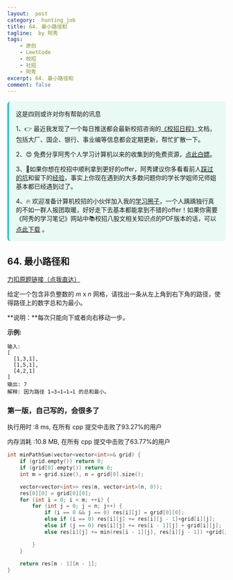 ```yaml
---
layout:  post
category:  hunting_job
title: 64. 最小路径和
tagline:  by 阿秀
tags:
    - 原创
    - LeetCode
    - 校招
    - 社招
    - 阿秀
excerpt: 64. 最小路径和
comment: false
---
```






<div style="border-color: #24C6DC;
            background-color: #e9f9f3;         
            margin: 1rem 0;
        padding: .25rem 1rem;
        border-left-width: .3rem;
        border-left-style: solid;
        border-radius: .5rem;
        color: inherit;">
  <p>这是四则或许对你有帮助的讯息</p>
  <p>1、👉 最近我发现了一个每日推送都会最新校招咨询的<a style="text-decoration: underline" href="https://flowus.cn/ee50d5eb-3cd5-4f74-880e-95b215dd4ff2" target="_blank">《校招日程》</a>文档，包括大厂、国企、银行、事业编等信息都会定期更新，帮忙扩散一下。</p>  
  <p>2、😍
    免费分享阿秀个人学习计算机以来的收集到的免费资源，<a style="text-decoration: underline" href="/notes/07-resources/01-free/01-introduce.html" target="_blank">点此白嫖</a>。
  </p>
  <p>3、🚀如果你想在校招中顺利拿到更好的offer，阿秀建议你多看看前人<a style="text-decoration: underline" href="https://www.yuque.com/tuobaaxiu/httmmc/npg1k81zeq4wfpyz" target="_blank">踩过的坑</a>和留下的<a style="text-decoration: underline"  target="_blank" href="https://www.yuque.com/tuobaaxiu/httmmc/gge9ppd0mbu2d3dp">经验</a>，事实上你现在遇到的大多数问题你的学长学姐师兄师姐基本都已经遇到过了。
  </p>
  <p>4、🔥 欢迎准备计算机校招的小伙伴加入我的<a  style="text-decoration: underline" href="https://www.yuque.com/tuobaaxiu/httmmc/xg0otqvc17wfx4u9" target="_blank">学习圈子</a>，一个人踽踽独行真的不如一群人报团取暖，好好走下去基本都能拿到不错的offer！如果你需要《阿秀的学习笔记》网站中📚︎校招八股文相关知识点的PDF版本的话，可以<a style="text-decoration: underline" href="/notes/08-other/02-question.html#_5、如何下载阿秀的学习笔记内容pdf版本" target="_blank">点此下载</a> 。</p>   </div>




## 64. 最小路径和

[力扣原题链接（点我直达）](https://leetcode-cn.com/problems/minimum-path-sum/)

给定一个包含非负整数的 *m* x *n* 网格，请找出一条从左上角到右下角的路径，使得路径上的数字总和为最小。

**说明：**每次只能向下或者向右移动一步。

**示例:**

```
输入:
[
  [1,3,1],
  [1,5,1],
  [4,2,1]
]
输出: 7
解释: 因为路径 1→3→1→1→1 的总和最小。
```



### 第一版，自己写的，会很多了

执行用时 :8 ms, 在所有 cpp 提交中击败了93.27%的用户

内存消耗 :10.8 MB, 在所有 cpp 提交中击败了63.77%的用户

```c++
int minPathSum(vector<vector<int>>& grid) {
	if (grid.empty()) return 0;
	if (grid[0].empty()) return 0;
	int m = grid.size(), n = grid[0].size();

	vector<vector<int>> res(m, vector<int>(n, 0));
	res[0][0] = grid[0][0];
	for (int i = 0; i < m; ++i) {
		for (int j = 0; j < n; j++) {
			if (i == 0 && j == 0) res[i][j] = grid[0][0];
			else if (i == 0) res[i][j] += res[i][j - 1]+grid[i][j];
			else if (j == 0) res[i][j] += res[i - 1][j] + grid[i][j];
			else res[i][j] += min(res[i - 1][j], res[i][j - 1]) +grid[i][j];

		}
	}
	
	return res[m - 1][n - 1];
}
```

<p id="编辑距离"></p>

